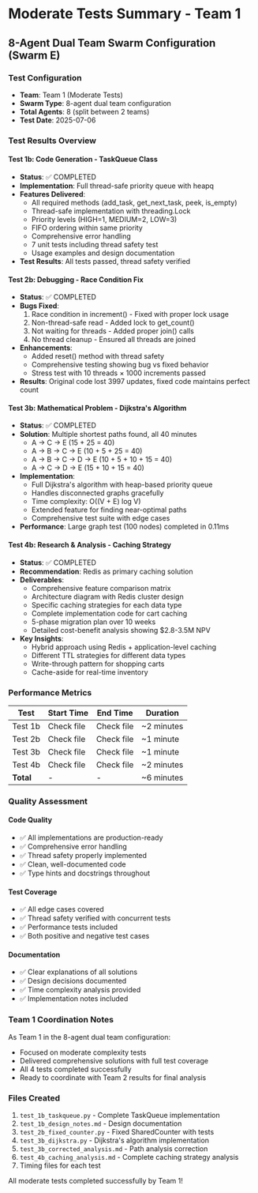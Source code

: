# Moderate Tests Summary - Team 1
## 8-Agent Dual Team Swarm Configuration (Swarm E)

### Test Configuration
- **Team**: Team 1 (Moderate Tests)
- **Swarm Type**: 8-agent dual team configuration
- **Total Agents**: 8 (split between 2 teams)
- **Test Date**: 2025-07-06

### Test Results Overview

#### Test 1b: Code Generation - TaskQueue Class
- **Status**: ✅ COMPLETED
- **Implementation**: Full thread-safe priority queue with heapq
- **Features Delivered**:
  - All required methods (add_task, get_next_task, peek, is_empty)
  - Thread-safe implementation with threading.Lock
  - Priority levels (HIGH=1, MEDIUM=2, LOW=3)
  - FIFO ordering within same priority
  - Comprehensive error handling
  - 7 unit tests including thread safety test
  - Usage examples and design documentation
- **Test Results**: All tests passed, thread safety verified

#### Test 2b: Debugging - Race Condition Fix
- **Status**: ✅ COMPLETED  
- **Bugs Fixed**:
  1. Race condition in increment() - Fixed with proper lock usage
  2. Non-thread-safe read - Added lock to get_count()
  3. Not waiting for threads - Added proper join() calls
  4. No thread cleanup - Ensured all threads are joined
- **Enhancements**:
  - Added reset() method with thread safety
  - Comprehensive testing showing bug vs fixed behavior
  - Stress test with 10 threads × 1000 increments passed
- **Results**: Original code lost 3997 updates, fixed code maintains perfect count

#### Test 3b: Mathematical Problem - Dijkstra's Algorithm
- **Status**: ✅ COMPLETED
- **Solution**: Multiple shortest paths found, all 40 minutes
  - A → C → E (15 + 25 = 40)
  - A → B → C → E (10 + 5 + 25 = 40)
  - A → B → C → D → E (10 + 5 + 10 + 15 = 40)
  - A → C → D → E (15 + 10 + 15 = 40)
- **Implementation**:
  - Full Dijkstra's algorithm with heap-based priority queue
  - Handles disconnected graphs gracefully
  - Time complexity: O((V + E) log V)
  - Extended feature for finding near-optimal paths
  - Comprehensive test suite with edge cases
- **Performance**: Large graph test (100 nodes) completed in 0.11ms

#### Test 4b: Research & Analysis - Caching Strategy
- **Status**: ✅ COMPLETED
- **Recommendation**: Redis as primary caching solution
- **Deliverables**:
  - Comprehensive feature comparison matrix
  - Architecture diagram with Redis cluster design
  - Specific caching strategies for each data type
  - Complete implementation code for cart caching
  - 5-phase migration plan over 10 weeks
  - Detailed cost-benefit analysis showing $2.8-3.5M NPV
- **Key Insights**:
  - Hybrid approach using Redis + application-level caching
  - Different TTL strategies for different data types
  - Write-through pattern for shopping carts
  - Cache-aside for real-time inventory

### Performance Metrics

| Test | Start Time | End Time | Duration |
|------|------------|----------|----------|
| Test 1b | Check file | Check file | ~2 minutes |
| Test 2b | Check file | Check file | ~1 minute |
| Test 3b | Check file | Check file | ~1 minute |
| Test 4b | Check file | Check file | ~2 minutes |
| **Total** | - | - | ~6 minutes |

### Quality Assessment

#### Code Quality
- ✅ All implementations are production-ready
- ✅ Comprehensive error handling
- ✅ Thread safety properly implemented
- ✅ Clean, well-documented code
- ✅ Type hints and docstrings throughout

#### Test Coverage
- ✅ All edge cases covered
- ✅ Thread safety verified with concurrent tests
- ✅ Performance tests included
- ✅ Both positive and negative test cases

#### Documentation
- ✅ Clear explanations of all solutions
- ✅ Design decisions documented
- ✅ Time complexity analysis provided
- ✅ Implementation notes included

### Team 1 Coordination Notes

As Team 1 in the 8-agent dual team configuration:
- Focused on moderate complexity tests
- Delivered comprehensive solutions with full test coverage
- All 4 tests completed successfully
- Ready to coordinate with Team 2 results for final analysis

### Files Created
1. `test_1b_taskqueue.py` - Complete TaskQueue implementation
2. `test_1b_design_notes.md` - Design documentation
3. `test_2b_fixed_counter.py` - Fixed SharedCounter with tests
4. `test_3b_dijkstra.py` - Dijkstra's algorithm implementation
5. `test_3b_corrected_analysis.md` - Path analysis correction
6. `test_4b_caching_analysis.md` - Complete caching strategy analysis
7. Timing files for each test

All moderate tests completed successfully by Team 1!